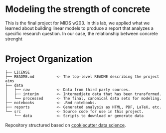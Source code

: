 # Modeling the strength of concrete


This is the final project for MIDS w203. In this lab, we applied what we learned about building linear models 
to produce a report that analyzes a specific research question. In our case, the relationship between concrete strenght



# Project Organization

    ├── LICENSE
    ├── README.md          <- The top-level README describing the project aims
    ├── data
    │   ├── raw            <- Data from third party sources.
    │   ├── interim        <- Intermediate data that has been transformed.
    │   └── processed      <- The final, canonical data sets for modeling.
    ├── notebooks          <- .Rmd notebooks. 
    ├── reports            <- Generated analysis as HTML, PDF, LaTeX, etc.
    └── src                <- Source code for use in this project.
        └── data           <- Scripts to download or generate data


Repository structured based on [cookiecutter data science](https://drivendata.github.io/cookiecutter-data-science).
